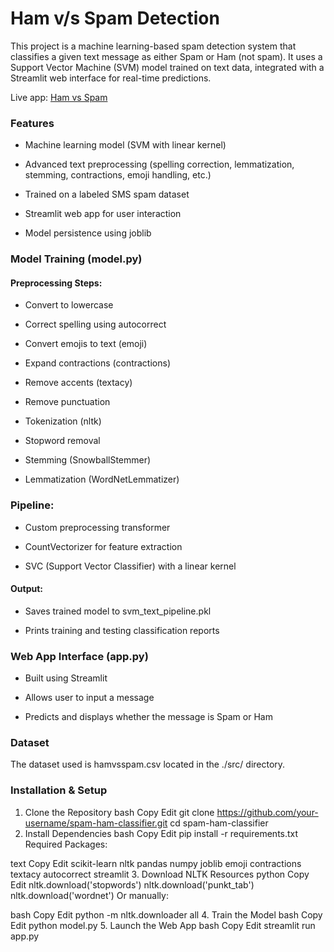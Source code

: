 # Ham v/s Spam Detection

This project is a machine learning-based spam detection system that classifies a given text message as either Spam or Ham (not spam). It uses a Support Vector Machine (SVM) model trained on text data, integrated with a Streamlit web interface for real-time predictions.


Live app: [Ham vs Spam](http://34.131.53.70:8502/)

### Features
- Machine learning model (SVM with linear kernel)

- Advanced text preprocessing (spelling correction, lemmatization, stemming, contractions, emoji handling, etc.)

- Trained on a labeled SMS spam dataset

- Streamlit web app for user interaction

- Model persistence using joblib

### Model Training (model.py)
#### Preprocessing Steps:

- Convert to lowercase

- Correct spelling using autocorrect

- Convert emojis to text (emoji)

- Expand contractions (contractions)

- Remove accents (textacy)

- Remove punctuation

- Tokenization (nltk)

- Stopword removal

- Stemming (SnowballStemmer)

- Lemmatization (WordNetLemmatizer)

### Pipeline:
- Custom preprocessing transformer

- CountVectorizer for feature extraction

- SVC (Support Vector Classifier) with a linear kernel

#### Output:

- Saves trained model to svm_text_pipeline.pkl

- Prints training and testing classification reports

### Web App Interface (app.py)

- Built using Streamlit

- Allows user to input a message

- Predicts and displays whether the message is Spam or Ham


### Dataset
The dataset used is hamvsspam.csv located in the ./src/ directory.

### Installation & Setup
1. Clone the Repository
bash
Copy
Edit
git clone https://github.com/your-username/spam-ham-classifier.git
cd spam-ham-classifier
2. Install Dependencies
bash
Copy
Edit
pip install -r requirements.txt
Required Packages:

text
Copy
Edit
scikit-learn
nltk
pandas
numpy
joblib
emoji
contractions
textacy
autocorrect
streamlit
3. Download NLTK Resources
python
Copy
Edit
nltk.download('stopwords')
nltk.download('punkt_tab')
nltk.download('wordnet')
Or manually:

bash
Copy
Edit
python -m nltk.downloader all
4. Train the Model
bash
Copy
Edit
python model.py
5. Launch the Web App
bash
Copy
Edit
streamlit run app.py
